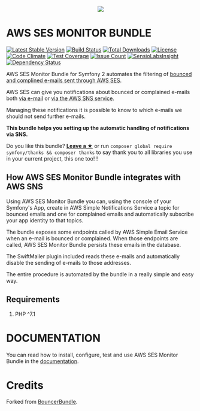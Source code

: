 <p align="center">
    <a href="http://www.serendipityhq.com" target="_blank">
        <img src="http://www.serendipityhq.com/wp-content/uploads/2018/07/Logo-Serendipity-HQ.png">
    </a>
</p>

AWS SES MONITOR BUNDLE
======================

[![Latest Stable Version](https://poser.pugx.org/serendipity_hq/aws-ses-monitor-bundle/v/stable.png)](https://packagist.org/packages/serendipity_hq/aws-ses-monitor-bundle)
[![Build Status](https://travis-ci.org/Aerendir/aws-ses-monitor-bundle.svg?branch=master)](https://travis-ci.org/Aerendir/aws-ses-monitor-bundle)
[![Total Downloads](https://poser.pugx.org/serendipity_hq/aws-ses-monitor-bundle/downloads.svg)](https://packagist.org/packages/serendipity_hq/aws-ses-monitor-bundle)
[![License](https://poser.pugx.org/serendipity_hq/aws-ses-monitor-bundle/license.svg)](https://packagist.org/packages/serendipity_hq/aws-ses-monitor-bundle)
[![Code Climate](https://codeclimate.com/github/Aerendir/aws-ses-monitor-bundle/badges/gpa.svg)](https://codeclimate.com/github/Aerendir/aws-ses-monitor-bundle)
[![Test Coverage](https://codeclimate.com/github/Aerendir/aws-ses-monitor-bundle/badges/coverage.svg)](https://codeclimate.com/github/Aerendir/aws-ses-monitor-bundle)
[![Issue Count](https://codeclimate.com/github/Aerendir/aws-ses-monitor-bundle/badges/issue_count.svg)](https://codeclimate.com/github/Aerendir/aws-ses-monitor-bundle)
[![SensioLabsInsight](https://insight.sensiolabs.com/projects/4c45c317-28c4-40ef-9a1b-01af44b77327/mini.png)](https://insight.sensiolabs.com/projects/4c45c317-28c4-40ef-9a1b-01af44b77327)
[![Dependency Status](https://www.versioneye.com/user/projects/579355b8ad9529003b1d4f7c/badge.svg?style=flat-square)](https://www.versioneye.com/user/projects/579355b8ad9529003b1d4f7c)

AWS SES Monitor Bundle for Symfony 2 automates the filtering of [bounced and complined e-mails sent through AWS SES](http://docs.aws.amazon.com/ses/latest/DeveloperGuide/best-practices-bounces-complaints.html).

AWS SES can give you notifications about bounced or complained e-mails both [via e-mail](http://docs.aws.amazon.com/ses/latest/DeveloperGuide/notifications-via-email.html)
 or [via the AWS SNS service](http://docs.aws.amazon.com/ses/latest/DeveloperGuide/notifications-via-sns.html).

Managing these notifications it is possible to know to which e-mails we should not send further e-mails.

**This bundle helps you setting up the automatic handling of notifications via SNS.**

Do you like this bundle? [**Leave a &#9733;**](#js-repo-pjax-container) or run `composer global require symfony/thanks && composer thanks` to say thank you to all libraries you use in your current project, this one too! !

How AWS SES Monitor Bundle integrates with AWS SNS
--------------------------------------------------

Using AWS SES Monitor Bundle you can, using the console of your Symfony's App, create in AWS Simple Notifications Service a topic for bounced emails and one for complained emails and automatically subscribe your app identity to that topics.

The bundle exposes some endpoints called by AWS Simple Email Service when an e-mail is bounced or complained. When those endpoints are called, AWS SES Monitor Bundle persists these emails in the database.

The SwiftMailer plugin included reads these e-mails and automatically disable the sending of e-mails to those addresses. 

The entire procedure is automated by the bundle in a really simple and easy way.

Requirements
------------

1. PHP ^7.1

DOCUMENTATION
=============

You can read how to install, configure, test and use AWS SES Monitor Bundle in the [documentation](src/Resources/doc/Index.md).

Credits
=======

Forked from [BouncerBundle](https://github.com/shivas/bouncer-bundle).
